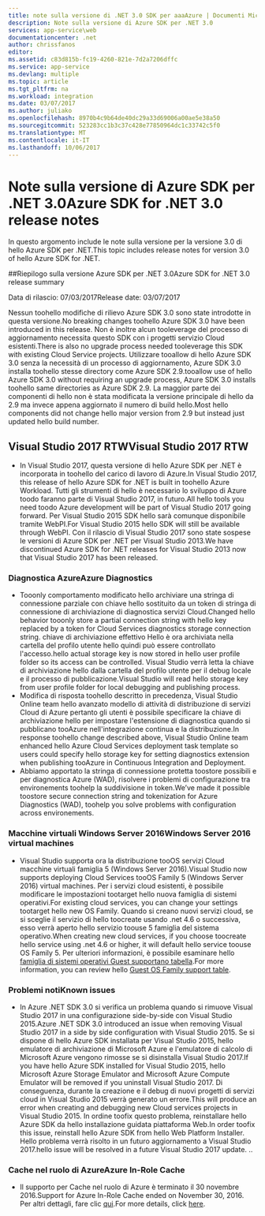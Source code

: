 ```yaml
---
title: note sulla versione di .NET 3.0 SDK per aaaAzure | Documenti Microsoft
description: Note sulla versione di Azure SDK per .NET 3.0
services: app-service\web
documentationcenter: .net
author: chrissfanos
editor: 
ms.assetid: c83d815b-fc19-4260-821e-7d2a7206dffc
ms.service: app-service
ms.devlang: multiple
ms.topic: article
ms.tgt_pltfrm: na
ms.workload: integration
ms.date: 03/07/2017
ms.author: juliako
ms.openlocfilehash: 8970b4c9b64de40dc29a33d69006a00ae5e38a50
ms.sourcegitcommit: 523283cc1b3c37c428e77850964dc1c33742c5f0
ms.translationtype: MT
ms.contentlocale: it-IT
ms.lasthandoff: 10/06/2017
---
```

# <a name="azure-sdk-for-net-30-release-notes"></a><span data-ttu-id="0a624-103">Note sulla versione di Azure SDK per .NET 3.0</span><span class="sxs-lookup"><span data-stu-id="0a624-103">Azure SDK for .NET 3.0 release notes</span></span>

<span data-ttu-id="0a624-104">In questo argomento include le note sulla versione per la versione 3.0 di hello Azure SDK per .NET.</span><span class="sxs-lookup"><span data-stu-id="0a624-104">This topic includes release notes for version 3.0 of hello Azure SDK for .NET.</span></span>

##<a name="azure-sdk-for-net-30-release-summary"></a><span data-ttu-id="0a624-105">Riepilogo sulla versione Azure SDK per .NET 3.0</span><span class="sxs-lookup"><span data-stu-id="0a624-105">Azure SDK for .NET 3.0 release summary</span></span>

<span data-ttu-id="0a624-106">Data di rilascio: 07/03/2017</span><span class="sxs-lookup"><span data-stu-id="0a624-106">Release date: 03/07/2017</span></span>
 
<span data-ttu-id="0a624-107">Nessun toohello modifiche di rilievo Azure SDK 3.0 sono state introdotte in questa versione.</span><span class="sxs-lookup"><span data-stu-id="0a624-107">No breaking changes toohello Azure SDK 3.0 have been introduced in this release.</span></span> <span data-ttu-id="0a624-108">Non è inoltre alcun tooleverage del processo di aggiornamento necessita questo SDK con i progetti servizio Cloud esistenti.</span><span class="sxs-lookup"><span data-stu-id="0a624-108">There is also no upgrade process needed tooleverage this SDK with existing Cloud Service projects.</span></span> <span data-ttu-id="0a624-109">Utilizzare tooallow di hello Azure SDK 3.0 senza la necessità di un processo di aggiornamento, Azure SDK 3.0 installa toohello stesse directory come Azure SDK 2.9.</span><span class="sxs-lookup"><span data-stu-id="0a624-109">tooallow use of hello Azure SDK 3.0 without requiring an upgrade process, Azure SDK 3.0 installs toohello same directories as Azure SDK 2.9.</span></span> <span data-ttu-id="0a624-110">La maggior parte dei componenti di hello non è stata modificata la versione principale di hello da 2.9 ma invece appena aggiornato il numero di build hello.</span><span class="sxs-lookup"><span data-stu-id="0a624-110">Most hello components did not change hello major version from 2.9 but instead just updated hello build number.</span></span>

## <a name="visual-studio-2017-rtw"></a><span data-ttu-id="0a624-111">Visual Studio 2017 RTW</span><span class="sxs-lookup"><span data-stu-id="0a624-111">Visual Studio 2017 RTW</span></span>

- <span data-ttu-id="0a624-112">In Visual Studio 2017, questa versione di hello Azure SDK per .NET è incorporata in toohello del carico di lavoro di Azure.</span><span class="sxs-lookup"><span data-stu-id="0a624-112">In Visual Studio 2017, this release of hello Azure SDK for .NET is built in toohello Azure Workload.</span></span> <span data-ttu-id="0a624-113">Tutti gli strumenti di hello è necessario lo sviluppo di Azure toodo faranno parte di Visual Studio 2017, in futuro.</span><span class="sxs-lookup"><span data-stu-id="0a624-113">All hello tools you need toodo Azure development will be part of Visual Studio 2017 going forward.</span></span> <span data-ttu-id="0a624-114">Per Visual Studio 2015 SDK hello sarà comunque disponibile tramite WebPI.</span><span class="sxs-lookup"><span data-stu-id="0a624-114">For Visual Studio 2015 hello SDK will still be available through WebPI.</span></span> <span data-ttu-id="0a624-115">Con il rilascio di Visual Studio 2017 sono state sospese le versioni di Azure SDK per .NET per Visual Studio 2013.</span><span class="sxs-lookup"><span data-stu-id="0a624-115">We have discontinued Azure SDK for .NET releases for Visual Studio 2013 now that Visual Studio 2017 has been released.</span></span>

### <a name="azure-diagnostics"></a><span data-ttu-id="0a624-116">Diagnostica Azure</span><span class="sxs-lookup"><span data-stu-id="0a624-116">Azure Diagnostics</span></span>

- <span data-ttu-id="0a624-117">Tooonly comportamento modificato hello archiviare una stringa di connessione parziale con chiave hello sostituito da un token di stringa di connessione di archiviazione di diagnostica servizi Cloud.</span><span class="sxs-lookup"><span data-stu-id="0a624-117">Changed hello behavior tooonly store a partial connection string with hello key replaced by a token for Cloud Services diagnostics storage connection string.</span></span> <span data-ttu-id="0a624-118">chiave di archiviazione effettivo Hello è ora archiviata nella cartella del profilo utente hello quindi può essere controllato l'accesso.</span><span class="sxs-lookup"><span data-stu-id="0a624-118">hello actual storage key is now stored in hello user profile folder so its access can be controlled.</span></span> <span data-ttu-id="0a624-119">Visual Studio verrà letta la chiave di archiviazione hello dalla cartella del profilo utente per il debug locale e il processo di pubblicazione.</span><span class="sxs-lookup"><span data-stu-id="0a624-119">Visual Studio will read hello storage key from user profile folder for local debugging and publishing process.</span></span> 
- <span data-ttu-id="0a624-120">Modifica di risposta toohello descritto in precedenza, Visual Studio Online team hello avanzato modello di attività di distribuzione di servizi Cloud di Azure pertanto gli utenti è possibile specificare la chiave di archiviazione hello per impostare l'estensione di diagnostica quando si pubblicano tooAzure nell'integrazione continua e la distribuzione.</span><span class="sxs-lookup"><span data-stu-id="0a624-120">In response toohello change described above, Visual Studio Online team enhanced hello Azure Cloud Services deployment task template so users could specify hello storage key for setting diagnostics extension when publishing tooAzure in Continuous Integration and Deployment.</span></span>
- <span data-ttu-id="0a624-121">Abbiamo apportato la stringa di connessione protetta toostore possibili e per diagnostica Azure (WAD), risolvere i problemi di configurazione tra environements toohelp la suddivisione in token.</span><span class="sxs-lookup"><span data-stu-id="0a624-121">We’ve made it possible toostore secure connection string and tokenization for Azure Diagnostics (WAD), toohelp you solve problems with configuration across environements.</span></span>
 
### <a name="windows-server-2016-virtual-machines"></a><span data-ttu-id="0a624-122">Macchine virtuali Windows Server 2016</span><span class="sxs-lookup"><span data-stu-id="0a624-122">Windows Server 2016 virtual machines</span></span>

- <span data-ttu-id="0a624-123">Visual Studio supporta ora la distribuzione tooOS servizi Cloud macchine virtuali famiglia 5 (Windows Server 2016).</span><span class="sxs-lookup"><span data-stu-id="0a624-123">Visual Studio now supports deploying Cloud Services tooOS Family 5 (Windows Server 2016) virtual machines.</span></span> <span data-ttu-id="0a624-124">Per i servizi cloud esistenti, è possibile modificare le impostazioni tootarget hello nuova famiglia di sistemi operativi.</span><span class="sxs-lookup"><span data-stu-id="0a624-124">For existing cloud services, you can change your settings tootarget hello new OS Family.</span></span> <span data-ttu-id="0a624-125">Quando si creano nuovi servizi cloud, se si sceglie il servizio di hello toocreate usando .net 4.6 o successiva, esso verrà aperto hello servizio toouse 5 famiglia del sistema operativo.</span><span class="sxs-lookup"><span data-stu-id="0a624-125">When creating new cloud services, if you choose toocreate hello service using .net 4.6 or higher, it will default hello service toouse OS Family 5.</span></span>  <span data-ttu-id="0a624-126">Per ulteriori informazioni, è possibile esaminare hello [famiglia di sistemi operativi Guest supportano tabella](../cloud-services/cloud-services-guestos-update-matrix.md).</span><span class="sxs-lookup"><span data-stu-id="0a624-126">For more information, you can review hello [Guest OS Family support table](../cloud-services/cloud-services-guestos-update-matrix.md).</span></span>

### <a name="known-issues"></a><span data-ttu-id="0a624-127">Problemi noti</span><span class="sxs-lookup"><span data-stu-id="0a624-127">Known issues</span></span>

- <span data-ttu-id="0a624-128">In Azure .NET SDK 3.0 si verifica un problema quando si rimuove Visual Studio 2017 in una configurazione side-by-side con Visual Studio 2015.</span><span class="sxs-lookup"><span data-stu-id="0a624-128">Azure .NET SDK 3.0 introduced an issue when removing Visual Studio 2017 in a side by side configuration with Visual Studio 2015.</span></span>  <span data-ttu-id="0a624-129">Se si dispone di hello Azure SDK installata per Visual Studio 2015, hello emulatore di archiviazione di Microsoft Azure e l'emulatore di calcolo di Microsoft Azure vengono rimosse se si disinstalla Visual Studio 2017.</span><span class="sxs-lookup"><span data-stu-id="0a624-129">If you have hello Azure SDK installed for Visual Studio 2015, hello Microsoft Azure Storage Emulator and Microsoft Azure Compute Emulator will be removed if you uninstall Visual Studio 2017.</span></span>  <span data-ttu-id="0a624-130">Di conseguenza, durante la creazione e il debug di nuovi progetti di servizi cloud in Visual Studio 2015 verrà generato un errore.</span><span class="sxs-lookup"><span data-stu-id="0a624-130">This will produce an error when creating and debugging new Cloud services projects in Visual Studio 2015.</span></span> <span data-ttu-id="0a624-131">In ordine toofix questo problema, reinstallare hello Azure SDK da hello installazione guidata piattaforma Web.</span><span class="sxs-lookup"><span data-stu-id="0a624-131">In order toofix this issue,  reinstall hello Azure SDK from hello Web Platform Installer.</span></span>  <span data-ttu-id="0a624-132">Hello problema verrà risolto in un futuro aggiornamento a Visual Studio 2017.</span><span class="sxs-lookup"><span data-stu-id="0a624-132">hello issue will be resolved in a future Visual Studio 2017 update.</span></span>  <span data-ttu-id="0a624-133">.</span><span class="sxs-lookup"><span data-stu-id="0a624-133">.</span></span>

 
### <a name="azure-in-role-cache"></a><span data-ttu-id="0a624-134">Cache nel ruolo di Azure</span><span class="sxs-lookup"><span data-stu-id="0a624-134">Azure In-Role Cache</span></span> 

- <span data-ttu-id="0a624-135">Il supporto per Cache nel ruolo di Azure è terminato il 30 novembre 2016.</span><span class="sxs-lookup"><span data-stu-id="0a624-135">Support for Azure In-Role Cache ended on November 30, 2016.</span></span> <span data-ttu-id="0a624-136">Per altri dettagli, fare clic [qui](https://azure.microsoft.com/blog/azure-managed-cache-and-in-role-cache-services-to-be-retired-on-11-30-2016/).</span><span class="sxs-lookup"><span data-stu-id="0a624-136">For more details, click [here](https://azure.microsoft.com/blog/azure-managed-cache-and-in-role-cache-services-to-be-retired-on-11-30-2016/).</span></span>




